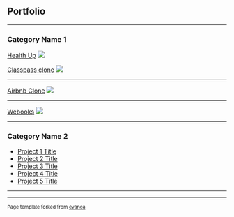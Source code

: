 ## Portfolio

---

### Category Name 1 

[Health Up](/sample_page)
<img src="images/dummy_thumbnail.jpg?raw=true"/>


[Classpass clone](/sample_page)
<img src="images/dummy_thumbnail.jpg?raw=true"/>

---
[Airbnb Clone](/pdf/sample_presentation.pdf)
<img src="images/dummy_thumbnail.jpg?raw=true"/>

---
[Webooks](http://example.com/)
<img src="images/dummy_thumbnail.jpg?raw=true"/>

---

### Category Name 2

- [Project 1 Title](http://example.com/)
- [Project 2 Title](http://example.com/)
- [Project 3 Title](http://example.com/)
- [Project 4 Title](http://example.com/)
- [Project 5 Title](http://example.com/)

---




---
<p style="font-size:11px">Page template forked from <a href="https://github.com/evanca/quick-portfolio">evanca</a></p>
<!-- Remove above link if you don't want to attibute -->
